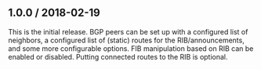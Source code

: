 ## 1.0.0 / 2018-02-19

This is the initial release.
BGP peers can be set up with a configured list of neighbors,
a configured list of (static) routes for the RIB/announcements,
and some more configurable options.
FIB manipulation based on RIB can be enabled or disabled.
Putting connected routes to the RIB is optional.

